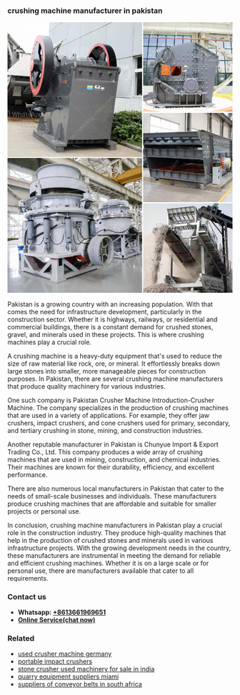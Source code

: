<h3>crushing machine manufacturer in pakistan</h3><img src='1702260228.jpg' alt=''><p>Pakistan is a growing country with an increasing population. With that comes the need for infrastructure development, particularly in the construction sector. Whether it is highways, railways, or residential and commercial buildings, there is a constant demand for crushed stones, gravel, and minerals used in these projects. This is where crushing machines play a crucial role.</p><p>A crushing machine is a heavy-duty equipment that's used to reduce the size of raw material like rock, ore, or mineral. It effortlessly breaks down large stones into smaller, more manageable pieces for construction purposes. In Pakistan, there are several crushing machine manufacturers that produce quality machinery for various industries.</p><p>One such company is Pakistan Crusher Machine Introduction-Crusher Machine. The company specializes in the production of crushing machines that are used in a variety of applications. For example, they offer jaw crushers, impact crushers, and cone crushers used for primary, secondary, and tertiary crushing in stone, mining, and construction industries.</p><p>Another reputable manufacturer in Pakistan is Chunyue Import & Export Trading Co., Ltd. This company produces a wide array of crushing machines that are used in mining, construction, and chemical industries. Their machines are known for their durability, efficiency, and excellent performance.</p><p>There are also numerous local manufacturers in Pakistan that cater to the needs of small-scale businesses and individuals. These manufacturers produce crushing machines that are affordable and suitable for smaller projects or personal use.</p><p>In conclusion, crushing machine manufacturers in Pakistan play a crucial role in the construction industry. They produce high-quality machines that help in the production of crushed stones and minerals used in various infrastructure projects. With the growing development needs in the country, these manufacturers are instrumental in meeting the demand for reliable and efficient crushing machines. Whether it is on a large scale or for personal use, there are manufacturers available that cater to all requirements.</p><h3>Contact us</h3><ul><li><strong>Whatsapp:&nbsp;<a href="https://wa.me/8613661969651">+8613661969651</a></strong></li><li><a href="https://swt.shibang-china.com/?git&amp;zhl&amp;crushing machine manufacturer in pakistan"><strong>Online Service(chat now)</strong></a></li></ul><h3>Related</h3><ul><li><a href='used crusher machine germany.md'>used crusher machine germany</a></li><li><a href='portable impact crushers.md'>portable impact crushers</a></li><li><a href='stone crusher used machinery for sale in india.md'>stone crusher used machinery for sale in india</a></li><li><a href='quarry equipment suppliers miami.md'>quarry equipment suppliers miami</a></li><li><a href='suppliers of conveyor belts in south africa.md'>suppliers of conveyor belts in south africa</a></li></ul>
